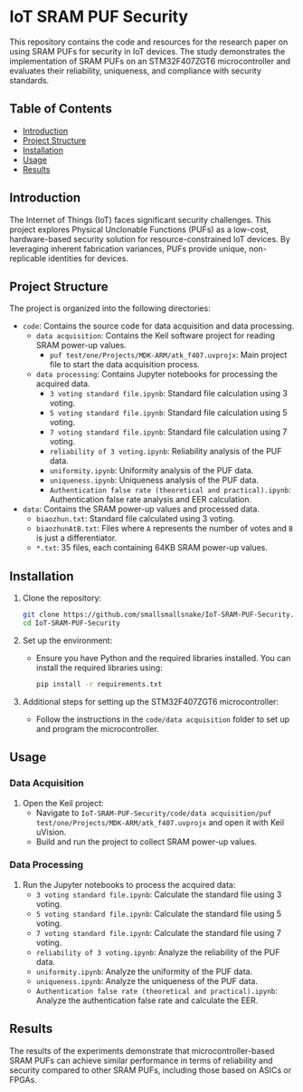 # IoT SRAM PUF Security

This repository contains the code and resources for the research paper on using SRAM PUFs for security in IoT devices. The study demonstrates the implementation of SRAM PUFs on an STM32F407ZGT6 microcontroller and evaluates their reliability, uniqueness, and compliance with security standards.

## Table of Contents

- [Introduction](#introduction)
- [Project Structure](#project-structure)
- [Installation](#installation)
- [Usage](#usage)
- [Results](#results)


## Introduction

The Internet of Things (IoT) faces significant security challenges. This project explores Physical Unclonable Functions (PUFs) as a low-cost, hardware-based security solution for resource-constrained IoT devices. By leveraging inherent fabrication variances, PUFs provide unique, non-replicable identities for devices.

## Project Structure

The project is organized into the following directories:

- `code`: Contains the source code for data acquisition and data processing.
  - `data acquisition`: Contains the Keil software project for reading SRAM power-up values.
    - `puf test/one/Projects/MDK-ARM/atk_f407.uvprojx`: Main project file to start the data acquisition process.
  - `data processing`: Contains Jupyter notebooks for processing the acquired data.
    - `3 voting standard file.ipynb`: Standard file calculation using 3 voting.
    - `5 voting standard file.ipynb`: Standard file calculation using 5 voting.
    - `7 voting standard file.ipynb`: Standard file calculation using 7 voting.
    - `reliability of 3 voting.ipynb`: Reliability analysis of the PUF data.
    - `uniformity.ipynb`: Uniformity analysis of the PUF data.
    - `uniqueness.ipynb`: Uniqueness analysis of the PUF data.
    - `Authentication false rate (theoretical and practical).ipynb`: Authentication false rate analysis and EER calculation.
- `data`: Contains the SRAM power-up values and processed data.
  - `biaozhun.txt`: Standard file calculated using 3 voting.
  - `biaozhunAtB.txt`: Files where `A` represents the number of votes and `B` is just a differentiator.
  - `*.txt`: 35 files, each containing 64KB SRAM power-up values.

## Installation

1. Clone the repository:
    ```sh
    git clone https://github.com/smallsmallsnake/IoT-SRAM-PUF-Security.git
    cd IoT-SRAM-PUF-Security
    ```

2. Set up the environment:
    - Ensure you have Python and the required libraries installed. You can install the required libraries using:
      ```sh
      pip install -r requirements.txt
      ```

3. Additional steps for setting up the STM32F407ZGT6 microcontroller:
    - Follow the instructions in the `code/data acquisition` folder to set up and program the microcontroller.

## Usage

### Data Acquisition

1. Open the Keil project:
    - Navigate to `IoT-SRAM-PUF-Security/code/data acquisition/puf test/one/Projects/MDK-ARM/atk_f407.uvprojx` and open it with Keil uVision.
    - Build and run the project to collect SRAM power-up values.

### Data Processing

1. Run the Jupyter notebooks to process the acquired data:
    - `3 voting standard file.ipynb`: Calculate the standard file using 3 voting.
    - `5 voting standard file.ipynb`: Calculate the standard file using 5 voting.
    - `7 voting standard file.ipynb`: Calculate the standard file using 7 voting.
    - `reliability of 3 voting.ipynb`: Analyze the reliability of the PUF data.
    - `uniformity.ipynb`: Analyze the uniformity of the PUF data.
    - `uniqueness.ipynb`: Analyze the uniqueness of the PUF data.
    - `Authentication false rate (theoretical and practical).ipynb`: Analyze the authentication false rate and calculate the EER.

## Results

The results of the experiments demonstrate that microcontroller-based SRAM PUFs can achieve similar performance in terms of reliability and security compared to other SRAM PUFs, including those based on ASICs or FPGAs.


